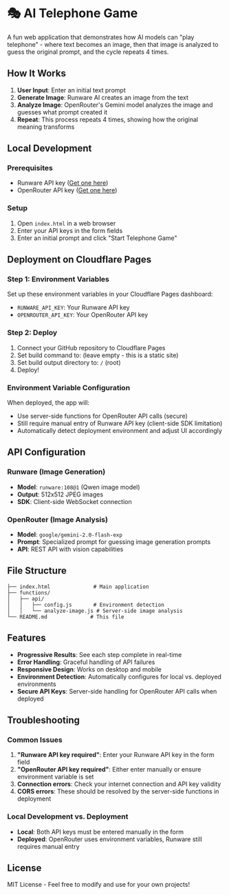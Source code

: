 # 🎭 AI Telephone Game

A fun web application that demonstrates how AI models can "play telephone" - where text becomes an image, then that image is analyzed to guess the original prompt, and the cycle repeats 4 times.

## How It Works

1. **User Input**: Enter an initial text prompt
2. **Generate Image**: Runware AI creates an image from the text
3. **Analyze Image**: OpenRouter's Gemini model analyzes the image and guesses what prompt created it
4. **Repeat**: This process repeats 4 times, showing how the original meaning transforms

## Local Development

### Prerequisites

- Runware API key ([Get one here](https://runware.ai))
- OpenRouter API key ([Get one here](https://openrouter.ai))

### Setup

1. Open `index.html` in a web browser
2. Enter your API keys in the form fields
3. Enter an initial prompt and click "Start Telephone Game"

## Deployment on Cloudflare Pages

### Step 1: Environment Variables

Set up these environment variables in your Cloudflare Pages dashboard:

- `RUNWARE_API_KEY`: Your Runware API key
- `OPENROUTER_API_KEY`: Your OpenRouter API key

### Step 2: Deploy

1. Connect your GitHub repository to Cloudflare Pages
2. Set build command to: (leave empty - this is a static site)
3. Set build output directory to: `/` (root)
4. Deploy!

### Environment Variable Configuration

When deployed, the app will:
- Use server-side functions for OpenRouter API calls (secure)
- Still require manual entry of Runware API key (client-side SDK limitation)
- Automatically detect deployment environment and adjust UI accordingly

## API Configuration

### Runware (Image Generation)
- **Model**: `runware:108@1` (Qwen image model)
- **Output**: 512x512 JPEG images
- **SDK**: Client-side WebSocket connection

### OpenRouter (Image Analysis)
- **Model**: `google/gemini-2.0-flash-exp`
- **Prompt**: Specialized prompt for guessing image generation prompts
- **API**: REST API with vision capabilities

## File Structure

```
├── index.html              # Main application
├── functions/
│   ├── api/
│   │   ├── config.js       # Environment detection
│   │   └── analyze-image.js # Server-side image analysis
└── README.md              # This file
```

## Features

- **Progressive Results**: See each step complete in real-time
- **Error Handling**: Graceful handling of API failures
- **Responsive Design**: Works on desktop and mobile
- **Environment Detection**: Automatically configures for local vs. deployed environments
- **Secure API Keys**: Server-side handling for OpenRouter API calls when deployed

## Troubleshooting

### Common Issues

1. **"Runware API key required"**: Enter your Runware API key in the form field
2. **"OpenRouter API key required"**: Either enter manually or ensure environment variable is set
3. **Connection errors**: Check your internet connection and API key validity
4. **CORS errors**: These should be resolved by the server-side functions in deployment

### Local Development vs. Deployment

- **Local**: Both API keys must be entered manually in the form
- **Deployed**: OpenRouter uses environment variables, Runware still requires manual entry

## License

MIT License - Feel free to modify and use for your own projects!
